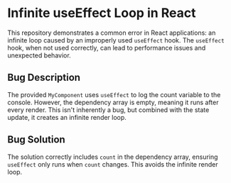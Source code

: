 # Infinite useEffect Loop in React

This repository demonstrates a common error in React applications: an infinite loop caused by an improperly used `useEffect` hook. The `useEffect` hook, when not used correctly, can lead to performance issues and unexpected behavior.

## Bug Description
The provided `MyComponent` uses `useEffect` to log the count variable to the console. However, the dependency array is empty, meaning it runs after every render. This isn't inherently a bug, but combined with the state update, it creates an infinite render loop. 

## Bug Solution
The solution correctly includes `count` in the dependency array, ensuring `useEffect` only runs when `count` changes.  This avoids the infinite render loop.
